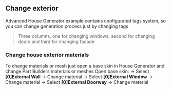 ## Change exterior
Advanced House Generator example contains configurated tags system, so you can change generation process just by changing tags

> Three columns, one for changing windows, second for changing doors and third for changing facade

### Change house exterior materials
To change materials or mesh just open a base skin in House Generator and change Part Builders materials or meshes
Open base skin:
-> Select **[0]External Wall** -> Change material
-> Select **[0]External Window** -> Change material
-> Select **[0]External Doorway** -> Change material